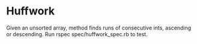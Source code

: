 Huffwork
========
Given an unsorted array, method finds runs of consecutive ints, ascending or descending.
Run rspec spec/huffwork_spec.rb to test.

